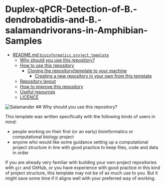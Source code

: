 # Duplex-qPCR-Detection-of-B.-dendrobatidis-and-B.-salamandrivorans-in-Amphibian-Samples
<!-- TOC -->

- [README.md `bioinformatics_project_template`](#readmemd-bioinformatics_project_template)
  - [Why should you use this repository?](#why-should-you-use-this-repository)
  - [How to use this repository](#how-to-use-this-repository)
    - [Cloning the repository/template to your machine](#cloning-the-repositorytemplate-to-your-machine)
      - [Creating a new repository in your own from this template](#creating-a-new-repository-in-your-own-from-this-template)
  - [Repository layout](#repository-layout)
  - [How to improve this repository](#how-to-improve-this-repository)
  - [Useful resources](#useful-resources)
  - [LICENCE](#licence)
  <!-- /TOC -->

<img src="https://duckduckgo.com/?q=salamander&ia=images&iax=images&iai=https%3A%2F%2Fwww.treehugger.com%2Fthmb%2FPf8hq-qd9XSXORS0wMnTLzJ2Ohw%3D%2F5500x3667%2Ffilters%3Afill%28auto%2C1%29%2Fnorthern-red-salamander-on-rock-520077654-ba6b66f08ddc43ecbd1d62583071c539.jpg" alt="Salamander">
## Why should you use this repository?

This template was written specifically with the following kinds of users in mind:

- people working on their first (or an early) bioinformatics or computational biology project
- anyone who would like some guidance setting up a computational project structure in line with good practice to keep files, code and data in order

If you are already very familiar with building your own project repositories with `git` and GitHub, or you have experience with good practice in this kind of project structure, this template may not be of as much use to you. But it might save some time if it aligns well with your preferred way of working.
